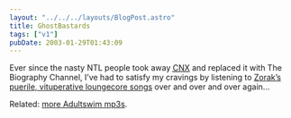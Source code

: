 ```yaml
---
layout: "../../../layouts/BlogPost.astro"
title: GhostBastards
tags: ["v1"]
pubDate: 2003-01-29T01:43:09
---
```


Ever since the nasty NTL people took away [<acronym title="Cartoon Network eXtra">CNX</acronym>][1] and replaced it with The Biography Channel, I&#8217;ve had to satisfy my cravings by listening to [Zorak&#8217;s puerile, vituperative loungecore songs][2] over and over and over again&#8230;

Related: [more Adultswim mp3s][3].

[1]: http://www.cnxtv.com/
[2]: http://www.ccs00.com/as/ "Adult Swim songs including Zorak's I'm Gonna Kick Your Ass and My Heart Is Full Of Hatred"
[3]: http://adultswim.toonzone.net/downloads-audio.html "Adult Swim: The Fansite: Audio downloads"
